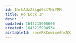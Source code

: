 ```yaml
---
id: IhrUAUzZ3sgd0s17HiYRM
title: No Lock In
desc: ''
updated: 1643215905660
created: 1643215904934
airtableId: receRkCuwixe6hsNX
---
```


